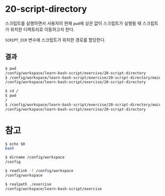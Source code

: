 # 20-script-directory

스크립트를 실행하면서 사용자의 현재 `pwd`에 상관 없이 스크립트가 실행될 때 스크립트가 위치한 디렉토리로 이동하고자 한다. 

`SCRIPT_DIR` 변수에 스크립트가 위치한 경로를 할당한다.

## 결과
```bash
$ pwd
/config/workspace/learn-bash-script/exercise/20-script-directory
$ /config/workspace/learn-bash-script/exercise/20-script-directory/main.sh
/config/workspace/learn-bash-script/exercise/20-script-directory

$ cd /
$ pwd
/
$ /config/workspace/learn-bash-script/exercise/20-script-directory/main.sh
/config/workspace/learn-bash-script/exercise/20-script-directory
```

# 참고
```bash
$ echo $0
bash
```

```bash
$ dirname /config/workspace 
/config

$ readlink -f /config/workspace 
/config/workspace
```

```bash
$ realpath ./exercise
/config/workspace/learn-bash-script/exercise
```